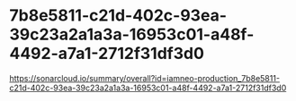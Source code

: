 # 7b8e5811-c21d-402c-93ea-39c23a2a1a3a-16953c01-a48f-4492-a7a1-2712f31df3d0
https://sonarcloud.io/summary/overall?id=iamneo-production_7b8e5811-c21d-402c-93ea-39c23a2a1a3a-16953c01-a48f-4492-a7a1-2712f31df3d0
